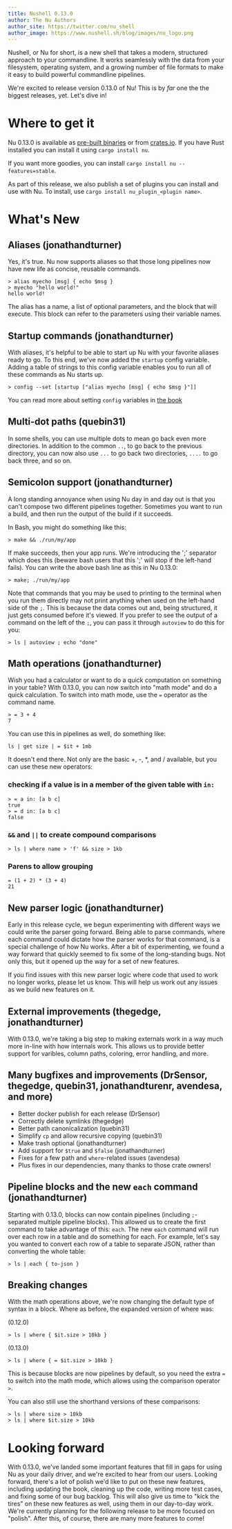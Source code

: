 ```yaml
---
title: Nushell 0.13.0
author: The Nu Authors
author_site: https://twitter.com/nu_shell
author_image: https://www.nushell.sh/blog/images/nu_logo.png
---
```


Nushell, or Nu for short, is a new shell that takes a modern, structured approach to your commandline. It works seamlessly with the data from your filesystem, operating system, and a growing number of file formats to make it easy to build powerful commandline pipelines.

We're excited to release version 0.13.0 of Nu! This is by *far* one the the biggest releases, yet. Let's dive in!

# Where to get it

Nu 0.13.0 is available as [pre-built binaries](https://github.com/nushell/nushell/releases/tag/0.13.0) or from [crates.io](https://crates.io/crates/nu). If you have Rust installed you can install it using `cargo install nu`.

If you want more goodies, you can install `cargo install nu --features=stable`.

As part of this release, we also publish a set of plugins you can install and use with Nu. To install, use `cargo install nu_plugin_<plugin name>`.

# What's New
## Aliases (jonathandturner)

Yes, it's true. Nu now supports aliases so that those long pipelines now have new life as concise, reusable commands.

```
> alias myecho [msg] { echo $msg }
> myecho "hello world!"
hello world!
```

The alias has a name, a list of optional parameters, and the block that will execute.  This block can refer to the parameters using their variable names.

## Startup commands (jonathandturner)

With aliases, it's helpful to be able to start up Nu with your favorite aliases ready to go. To this end, we've now added the `startup` config variable.  Adding a table of strings to this config variable enables you to run all of these commands as Nu starts up.

```
> config --set [startup ["alias myecho [msg] { echo $msg }"]]
```

You can read more about setting `config` variables in [the book](https://www.nushell.sh/book/en/configuration.html)

## Multi-dot paths (quebin31)

In some shells, you can use multiple dots to mean go back even more directories.  In addition to the common `..`, to go back to the previous directory, you can now also use `...` to go back two directories, `....` to go back three, and so on.

## Semicolon support (jonathandturner)

A long standing annoyance when using Nu day in and day out is that you can't compose two different pipelines together.  Sometimes you want to run a build, and then run the output of the build if it succeeds.

In Bash, you might do something like this:

```
> make && ./run/my/app
```

If make succeeds, then your app runs.  We're introducing the ';' separator which does this (beware bash users that this ';' will stop if the left-hand fails).  You can write the above bash line as this in Nu 0.13.0:

```
> make; ./run/my/app
```

Note that commands that you may be used to printing to the terminal when you run them directly may not print anything when used on the left-hand side of the `;`.  This is because the data comes out and, being structured, it just gets consumed before it's viewed. If you prefer to see the output of a command on the left of the `;`, you can pass it through `autoview` to do this for you:

```
> ls | autoview ; echo "done"
```

## Math operations (jonathandturner)

Wish you had a calculator or want to do a quick computation on something in your table? With 0.13.0, you can now switch into "math mode" and do a quick calculation.  To switch into math mode, use the `=` operator as the command name.

```
> = 3 + 4
7
```

You can use this in pipelines as well, do something like:

```
ls | get size | = $it + 1mb
```

It doesn't end there. Not only are the basic +, -, *, and / available, but you can use these new operators:

### checking if a value is in a member of the given table with `in:`

```
> = a in: [a b c]
true
> = d in: [a b c]
false
```

### `&&` and `||` to create compound comparisons

```
> ls | where name > 'f' && size > 1kb
```

### Parens to allow grouping

```
= (1 + 2) * (3 + 4)
21
```


## New parser logic (jonathandturner)

Early in this release cycle, we begun experimenting with different ways we could write the parser going forward. Being able to parse commands, where each command could dictate how the parser works for that command, is a special challenge of how Nu works. After a bit of experimenting, we found a way forward that quickly seemed to fix some of the long-standing bugs. Not only this, but it opened up the way for a set of new features.

If you find issues with this new parser logic where code that used to work no longer works, please let us know. This will help us work out any issues as we build new features on it.

## External improvements (thegedge, jonathandturner)

With 0.13.0, we're taking a big step to making externals work in a way much more in-line with how internals work. This allows us to provide better support for varibles, column paths, coloring, error handling, and more.

## Many bugfixes and improvements (DrSensor, thegedge, quebin31, jonathandturenr, avendesa, and more)

* Better docker publish for each release (DrSensor)
* Correctly delete symlinks (thegedge)
* Better path canonicalization (quebin31)
* Simplify `cp` and allow recursive copying (quebin31)
* Make trash optional (jonathandturner)
* Add support for `$true` and `$false` (jonathandturner)
* Fixes for a few path and `where`-related issues (avendesa)
* Plus fixes in our dependencies, many thanks to those crate owners!

## Pipeline blocks and the new `each` command (jonathandturner)

Starting with 0.13.0, blocks can now contain pipelines (including `;`-separated multiple pipeline blocks). This allowed us to create the first command to take advantage of this: `each`.  The new `each` command will run over each row in a table and do something for each.  For example, let's say you wanted to convert each row of a table to separate JSON, rather than converting the whole table:

```
> ls | each { to-json }
```

## Breaking changes

With the math operations above, we're now changing the default type of syntax in a block.  Where as before, the expanded version of where was:

(0.12.0)
```
> ls | where { $it.size > 10kb }
```

(0.13.0)
```
> ls | where { = $it.size > 10kb }
```

This is because blocks are now pipelines by default, so you need the extra `=` to switch into the math mode, which allows using the comparison operator `>`.

You can also still use the shorthand versions of these comparisons:

```
> ls | where size > 10kb
> ls | where $it.size > 10kb
```

# Looking forward

With 0.13.0, we've landed some important features that fill in gaps for using Nu as your daily driver, and we're excited to hear from our users.  Looking forward, there's a lot of polish we'd like to put on these new features, including updating the book, cleaning up the code, writing more test cases, and fixing some of our bug backlog.  This will also give us time to "kick the tires" on these new features as well, using them in our day-to-day work.  We're currently planning for the following release to be more focused on "polish".  After this, of course, there are many more features to come!